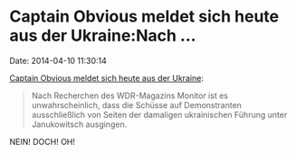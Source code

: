 Captain Obvious meldet sich heute aus der Ukraine:Nach \...
===========================================================

Date: 2014-04-10 11:30:14

[Captain Obvious meldet sich heute aus der
Ukraine](http://www.tagesschau.de/ausland/maidan-schuesse102.html):

> Nach Recherchen des WDR-Magazins Monitor ist es unwahrscheinlich, dass
> die Schüsse auf Demonstranten ausschließlich von Seiten der damaligen
> ukrainischen Führung unter Janukowitsch ausgingen.

NEIN! DOCH! OH!
